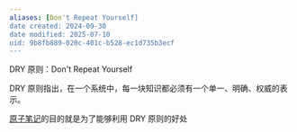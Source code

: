 ```yaml
---
aliases: [Don't Repeat Yourself]
date created: 2024-09-30
date modified: 2025-07-10
uid: 9b8fb889-020c-401c-b528-ec1d735b3ecf
---
```


DRY 原则：Don't Repeat Yourself

DRY 原则指出，在一个系统中，每一块知识都必须有一个单一、明确、权威的表示。

[原子笔记](原子笔记.md)的目的就是为了能够利用 DRY 原则的好处
